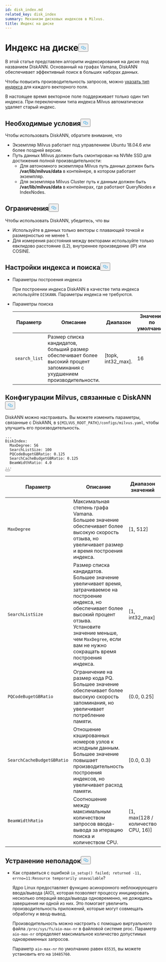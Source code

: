 ```yaml
---
id: disk_index.md
related_key: disk_index
summary: Механизм дисковых индексов в Milvus.
title: Индекс на диске
---
```

<h1 id="On-disk-Index" class="common-anchor-header">Индекс на диске<button data-href="#On-disk-Index" class="anchor-icon" translate="no">
      <svg translate="no"
        aria-hidden="true"
        focusable="false"
        height="20"
        version="1.1"
        viewBox="0 0 16 16"
        width="16"
      >
        <path
          fill="#0092E4"
          fill-rule="evenodd"
          d="M4 9h1v1H4c-1.5 0-3-1.69-3-3.5S2.55 3 4 3h4c1.45 0 3 1.69 3 3.5 0 1.41-.91 2.72-2 3.25V8.59c.58-.45 1-1.27 1-2.09C10 5.22 8.98 4 8 4H4c-.98 0-2 1.22-2 2.5S3 9 4 9zm9-3h-1v1h1c1 0 2 1.22 2 2.5S13.98 12 13 12H9c-.98 0-2-1.22-2-2.5 0-.83.42-1.64 1-2.09V6.25c-1.09.53-2 1.84-2 3.25C6 11.31 7.55 13 9 13h4c1.45 0 3-1.69 3-3.5S14.5 6 13 6z"
        ></path>
      </svg>
    </button></h1><p>В этой статье представлен алгоритм индексирования на диске под названием DiskANN. Основанный на графах Vamana, DiskANN обеспечивает эффективный поиск в больших наборах данных.</p>
<p>Чтобы повысить производительность запросов, можно <a href="/docs/ru/index-vector-fields.md">указать тип индекса</a> для каждого векторного поля.</p>
<div class="alert note"> 
В настоящее время векторное поле поддерживает только один тип индекса. При переключении типа индекса Milvus автоматически удаляет старый индекс.</div>
<h2 id="Prerequisites" class="common-anchor-header">Необходимые условия<button data-href="#Prerequisites" class="anchor-icon" translate="no">
      <svg translate="no"
        aria-hidden="true"
        focusable="false"
        height="20"
        version="1.1"
        viewBox="0 0 16 16"
        width="16"
      >
        <path
          fill="#0092E4"
          fill-rule="evenodd"
          d="M4 9h1v1H4c-1.5 0-3-1.69-3-3.5S2.55 3 4 3h4c1.45 0 3 1.69 3 3.5 0 1.41-.91 2.72-2 3.25V8.59c.58-.45 1-1.27 1-2.09C10 5.22 8.98 4 8 4H4c-.98 0-2 1.22-2 2.5S3 9 4 9zm9-3h-1v1h1c1 0 2 1.22 2 2.5S13.98 12 13 12H9c-.98 0-2-1.22-2-2.5 0-.83.42-1.64 1-2.09V6.25c-1.09.53-2 1.84-2 3.25C6 11.31 7.55 13 9 13h4c1.45 0 3-1.69 3-3.5S14.5 6 13 6z"
        ></path>
      </svg>
    </button></h2><p>Чтобы использовать DiskANN, обратите внимание, что</p>
<ul>
<li>Экземпляр Milvus работает под управлением Ubuntu 18.04.6 или более поздней версии.</li>
<li>Путь данных Milvus должен быть смонтирован на NVMe SSD для достижения полной производительности:<ul>
<li>Для автономного экземпляра Milvus путь данных должен быть <strong>/var/lib/milvus/data</strong> в контейнере, в котором работает экземпляр.</li>
<li>Для экземпляра Milvus Cluster путь к данным должен быть <strong>/var/lib/milvus/data</strong> в контейнерах, где работают QueryNodes и IndexNodes.</li>
</ul></li>
</ul>
<h2 id="Limits" class="common-anchor-header">Ограничения<button data-href="#Limits" class="anchor-icon" translate="no">
      <svg translate="no"
        aria-hidden="true"
        focusable="false"
        height="20"
        version="1.1"
        viewBox="0 0 16 16"
        width="16"
      >
        <path
          fill="#0092E4"
          fill-rule="evenodd"
          d="M4 9h1v1H4c-1.5 0-3-1.69-3-3.5S2.55 3 4 3h4c1.45 0 3 1.69 3 3.5 0 1.41-.91 2.72-2 3.25V8.59c.58-.45 1-1.27 1-2.09C10 5.22 8.98 4 8 4H4c-.98 0-2 1.22-2 2.5S3 9 4 9zm9-3h-1v1h1c1 0 2 1.22 2 2.5S13.98 12 13 12H9c-.98 0-2-1.22-2-2.5 0-.83.42-1.64 1-2.09V6.25c-1.09.53-2 1.84-2 3.25C6 11.31 7.55 13 9 13h4c1.45 0 3-1.69 3-3.5S14.5 6 13 6z"
        ></path>
      </svg>
    </button></h2><p>Чтобы использовать DiskANN, убедитесь, что вы</p>
<ul>
<li>Используйте в данных только векторы с плавающей точкой и размерностью не менее 1.</li>
<li>Для измерения расстояния между векторами используйте только евклидово расстояние (L2), внутреннее произведение (IP) или COSINE.</li>
</ul>
<h2 id="Index-and-search-settings" class="common-anchor-header">Настройки индекса и поиска<button data-href="#Index-and-search-settings" class="anchor-icon" translate="no">
      <svg translate="no"
        aria-hidden="true"
        focusable="false"
        height="20"
        version="1.1"
        viewBox="0 0 16 16"
        width="16"
      >
        <path
          fill="#0092E4"
          fill-rule="evenodd"
          d="M4 9h1v1H4c-1.5 0-3-1.69-3-3.5S2.55 3 4 3h4c1.45 0 3 1.69 3 3.5 0 1.41-.91 2.72-2 3.25V8.59c.58-.45 1-1.27 1-2.09C10 5.22 8.98 4 8 4H4c-.98 0-2 1.22-2 2.5S3 9 4 9zm9-3h-1v1h1c1 0 2 1.22 2 2.5S13.98 12 13 12H9c-.98 0-2-1.22-2-2.5 0-.83.42-1.64 1-2.09V6.25c-1.09.53-2 1.84-2 3.25C6 11.31 7.55 13 9 13h4c1.45 0 3-1.69 3-3.5S14.5 6 13 6z"
        ></path>
      </svg>
    </button></h2><ul>
<li><p>Параметры построения индекса</p>
<p>При построении индекса DiskANN в качестве типа индекса используйте <code translate="no">DISKANN</code>. Параметры индекса не требуются.</p></li>
<li><p>Параметры поиска</p>
<table>
<thead>
<tr><th>Параметр</th><th>Описание</th><th>Диапазон</th><th>Значение по умолчанию</th></tr>
</thead>
<tbody>
<tr><td><code translate="no">search_list</code></td><td>Размер списка кандидатов, больший размер обеспечивает более высокий процент запоминания с ухудшением производительности.</td><td>[topk, int32_max].</td><td>16</td></tr>
</tbody>
</table>
</li>
</ul>
<h2 id="DiskANN-related-Milvus-configurations" class="common-anchor-header">Конфигурации Milvus, связанные с DiskANN<button data-href="#DiskANN-related-Milvus-configurations" class="anchor-icon" translate="no">
      <svg translate="no"
        aria-hidden="true"
        focusable="false"
        height="20"
        version="1.1"
        viewBox="0 0 16 16"
        width="16"
      >
        <path
          fill="#0092E4"
          fill-rule="evenodd"
          d="M4 9h1v1H4c-1.5 0-3-1.69-3-3.5S2.55 3 4 3h4c1.45 0 3 1.69 3 3.5 0 1.41-.91 2.72-2 3.25V8.59c.58-.45 1-1.27 1-2.09C10 5.22 8.98 4 8 4H4c-.98 0-2 1.22-2 2.5S3 9 4 9zm9-3h-1v1h1c1 0 2 1.22 2 2.5S13.98 12 13 12H9c-.98 0-2-1.22-2-2.5 0-.83.42-1.64 1-2.09V6.25c-1.09.53-2 1.84-2 3.25C6 11.31 7.55 13 9 13h4c1.45 0 3-1.69 3-3.5S14.5 6 13 6z"
        ></path>
      </svg>
    </button></h2><p>DiskANN можно настраивать. Вы можете изменить параметры, связанные с DiskANN, в <code translate="no">${MILVUS_ROOT_PATH}/configs/milvus.yaml</code>, чтобы улучшить его производительность.</p>
<pre><code translate="no" class="language-YAML"><span class="hljs-string">...</span>
<span class="hljs-attr">DiskIndex:</span>
  <span class="hljs-attr">MaxDegree:</span> <span class="hljs-number">56</span>
  <span class="hljs-attr">SearchListSize:</span> <span class="hljs-number">100</span>
  <span class="hljs-attr">PQCodeBugetGBRatio:</span> <span class="hljs-number">0.125</span>
  <span class="hljs-attr">SearchCacheBudgetGBRatio:</span> <span class="hljs-number">0.125</span>
  <span class="hljs-attr">BeamWidthRatio:</span> <span class="hljs-number">4.0</span>
<span class="hljs-string">...</span>
<button class="copy-code-btn"></button></code></pre>
<table>
<thead>
<tr><th>Параметр</th><th>Описание</th><th>Диапазон значений</th><th>Значение по умолчанию</th></tr>
</thead>
<tbody>
<tr><td><code translate="no">MaxDegree</code></td><td>Максимальная степень графа Vamana. <br/> Большее значение обеспечивает более высокую скорость отзыва, но увеличивает размер и время построения индекса.</td><td>[1, 512]</td><td>56</td></tr>
<tr><td><code translate="no">SearchListSize</code></td><td>Размер списка кандидатов. <br/> Большее значение увеличивает время, затрачиваемое на построение индекса, но обеспечивает более высокий процент отзыва. <br/> Установите значение меньше, чем <code translate="no">MaxDegree</code>, если вам не нужно сокращать время построения индекса.</td><td>[1, int32_max]</td><td>100</td></tr>
<tr><td><code translate="no">PQCodeBugetGBRatio</code></td><td>Ограничение на размер кода PQ. <br/> Большее значение обеспечивает более высокую скорость запоминания, но увеличивает потребление памяти.</td><td>(0.0, 0.25]</td><td>0.125</td></tr>
<tr><td><code translate="no">SearchCacheBudgetGBRatio</code></td><td>Отношение кэшированных номеров узлов к исходным данным. <br/> Большее значение повышает производительность построения индексов, но увеличивает расход памяти.</td><td>[0.0, 0.3)</td><td>0.10</td></tr>
<tr><td><code translate="no">BeamWidthRatio</code></td><td>Соотношение между максимальным количеством запросов ввода-вывода за итерацию поиска и количеством CPU.</td><td>[1, max(128 / количество CPU, 16)]</td><td>4.0</td></tr>
</tbody>
</table>
<h2 id="Troubleshooting" class="common-anchor-header">Устранение неполадок<button data-href="#Troubleshooting" class="anchor-icon" translate="no">
      <svg translate="no"
        aria-hidden="true"
        focusable="false"
        height="20"
        version="1.1"
        viewBox="0 0 16 16"
        width="16"
      >
        <path
          fill="#0092E4"
          fill-rule="evenodd"
          d="M4 9h1v1H4c-1.5 0-3-1.69-3-3.5S2.55 3 4 3h4c1.45 0 3 1.69 3 3.5 0 1.41-.91 2.72-2 3.25V8.59c.58-.45 1-1.27 1-2.09C10 5.22 8.98 4 8 4H4c-.98 0-2 1.22-2 2.5S3 9 4 9zm9-3h-1v1h1c1 0 2 1.22 2 2.5S13.98 12 13 12H9c-.98 0-2-1.22-2-2.5 0-.83.42-1.64 1-2.09V6.25c-1.09.53-2 1.84-2 3.25C6 11.31 7.55 13 9 13h4c1.45 0 3-1.69 3-3.5S14.5 6 13 6z"
        ></path>
      </svg>
    </button></h2><ul>
<li><p>Как справиться с ошибкой <code translate="no">io_setup() failed; returned -11, errno=11:Resource temporarily unavailable</code>?</p>
<p>Ядро Linux предоставляет функцию асинхронного неблокирующего ввода/вывода (AIO), которая позволяет процессу инициировать несколько операций ввода/вывода одновременно, не дожидаясь завершения ни одной из них. Это помогает увеличить производительность приложений, которые могут совмещать обработку и ввод-вывод.</p>
<p>Производительность можно настроить с помощью виртуального файла <code translate="no">/proc/sys/fs/aio-max-nr</code> в файловой системе proc. Параметр <code translate="no">aio-max-nr</code> определяет максимальное количество допустимых одновременных запросов.</p>
<p>Параметр <code translate="no">aio-max-nr</code> по умолчанию равен <code translate="no">65535</code>, вы можете установить его на <code translate="no">10485760</code>.</p></li>
</ul>
